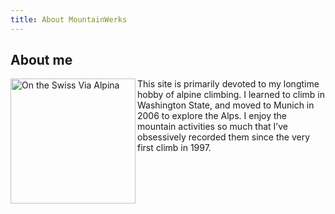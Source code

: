 ```yaml
---
title: About MountainWerks
---
```


## About me

<img align="left" width="200" src="/images/portrait2.jpg" alt="On the Swiss Via Alpina"/>

This site is primarily devoted to my longtime hobby of alpine climbing.  I
learned to climb in Washington State, and moved to Munich in 2006 to explore
the Alps.  I enjoy the mountain activities so much that I’ve obsessively
recorded them since the very first climb in 1997.

